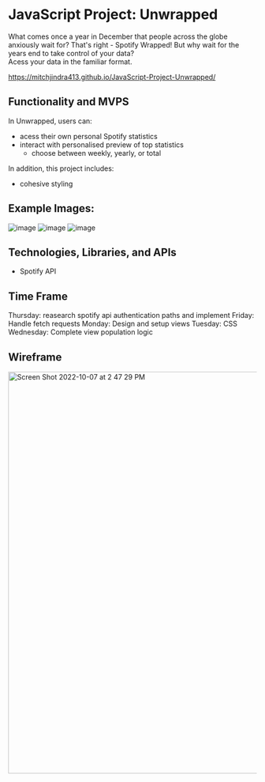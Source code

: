 # JavaScript Project: Unwrapped
What comes once a year in December that people across the globe anxiously wait for? That's right - Spotify Wrapped! But why wait for the years end to take control of your data?  
Acess your data in the familiar format.

https://mitchjindra413.github.io/JavaScript-Project-Unwrapped/

## Functionality and MVPS
In Unwrapped, users can:
- acess their own personal Spotify statistics
- interact with personalised preview of top statistics
  - choose between weekly, yearly, or total

In addition, this project includes:
- cohesive styling


## Example Images:
![image](https://user-images.githubusercontent.com/65314998/195657010-e9b4fac0-23b9-47a5-b0ab-b8f56379785b.png)
![image](https://user-images.githubusercontent.com/65314998/195657184-945141ec-9960-4fb1-88dd-5a92804560da.png)
![image](https://user-images.githubusercontent.com/65314998/195657353-843df654-002e-4ac6-ac8a-2b9778dde495.png)

## Technologies, Libraries, and APIs
- Spotify API

## Time Frame
Thursday: reasearch spotify api authentication paths and implement
Friday: Handle fetch requests
Monday: Design and setup views
Tuesday: CSS
Wednesday: Complete view population logic

## Wireframe
<img width="813" alt="Screen Shot 2022-10-07 at 2 47 29 PM" src="https://user-images.githubusercontent.com/65314998/195654795-eb2c4013-8126-41f4-8484-c501038c7ead.png">


